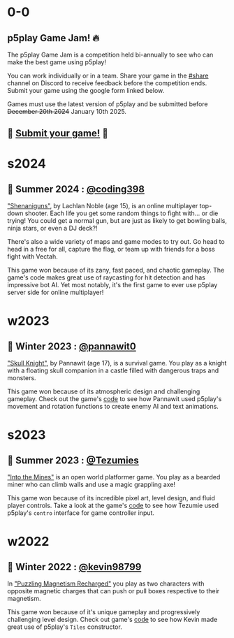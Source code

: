 # 0-0

## p5play Game Jam! 🔥

The p5play Game Jam is a competition held bi-annually to see who can make the best game using p5play!

You can work individually or in a team. Share your game in the [#share](https://discord.gg/EJwnJATmj7) channel on Discord to receive feedback before the competition ends. Submit your game using the google form linked below.

Games must use the latest version of p5play and be submitted before ~~December 20th 2024~~ January 10th 2025.

## 🎉 [Submit your game!](https://forms.gle/xn2PvsC8FA8Hf8Qo8) 🎉

# s2024

## 🥇 Summer 2024 : [@coding398](https://coding398.dev/)

["Shenaniguns"](https://store.steampowered.com/app/3171380/Shenaniguns/), by Lachlan Noble (age 15), is an online multiplayer top-down shooter. Each life you get some random things to fight with... or die trying! You could get a normal gun, but are just as likely to get bowling balls, ninja stars, or even a DJ deck?!

There's also a wide variety of maps and game modes to try out. Go head to head in a free for all, capture the flag, or team up with friends for a boss fight with Vectah.

This game won because of its zany, fast paced, and chaotic gameplay. The game's code makes great use of raycasting for hit detection and has impressive bot AI. Yet most notably, it's the first game to ever use p5play server side for online multiplayer!

# w2023

## 🥇 Winter 2023 : [@pannawit0](https://www.youtube.com/@hazu0)

["Skull Knight"](https://pannawit0.github.io/SkullKnight), by Pannawit (age 17), is a survival game. You play as a knight with a floating skull companion in a castle filled with dangerous traps and monsters.

This game won because of its atmospheric design and challenging gameplay. Check out the game's [code](https://github.com/Pannawit0/SkullKnight/blob/master/skullKnight.js) to see how Pannawit used p5play's movement and rotation functions to create enemy AI and text animations.

# s2023

## 🥇 Summer 2023 : [@Tezumies](https://twitter.com/Tezumies)

["Into the Mines"](https://tezumie.github.io/into-the-mines) is an open world platformer game. You play as a bearded miner who can climb walls and use a magic grappling axe!

This game won because of its incredible pixel art, level design, and fluid player controls. Take a look at the game's [code](https://github.com/Tezumie/into-the-mines) to see how Tezumie used p5play's `contro` interface for game controller input.

# w2022

## 🥇 Winter 2022 : [@kevin98799](https://kevin98799.itch.io)

In ["Puzzling Magnetism Recharged"](https://kevin98799.itch.io/puzzling-magnetism-recharged) you play as two characters with opposite magnetic charges that can push or pull boxes respective to their magnetism.

This game won because of it's unique gameplay and progressively challenging level design. Check out game's [code](https://html-classic.itch.zone/html/7146864/sketch.js) to see how Kevin made great use of p5play's `Tiles` constructor.

